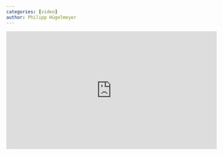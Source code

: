 ```yaml
---
categories: [video]
author: Philipp Hügelmeyer
---
```

<iframe width="560" height="315" src="https://www.youtube.com/embed/0Puv0Pss33M" frameborder="0" allow="accelerometer; autoplay; encrypted-media; gyroscope; picture-in-picture" allowfullscreen></iframe>
